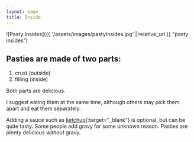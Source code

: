```yaml
---
layout: page
title: Inside
---
```


![Pasty Insides]({{ '/assets/images/pastyInsides.jpg' | relative_url }} "pasty insides")

## Pasties are made of two parts:

1. crust (outside)
2. filling (inside)

Both parts are delicious. 

I suggest eating them at the same time, although others may pick them apart and eat them separately.

Adding a sauce such as [ketchup](https://en.wikipedia.org/wiki/Ketchup){:target="_blank"} is optional, but can be quite tasty.
Some people add gravy for some unknown reason.
Pasties are plenty delicious *without* gravy.
